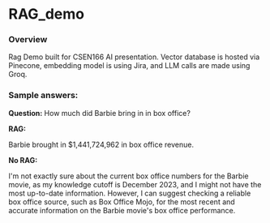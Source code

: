 # RAG_demo

### Overview

Rag Demo built for CSEN166 AI presentation. Vector database is hosted via Pinecone, embedding model is using Jira, and LLM calls are made using Groq.

### Sample answers:
**Question:** How much did Barbie bring in in box office?

**RAG:** 

Barbie brought in $1,441,724,962 in box office revenue.

**No RAG:** 

I'm not exactly sure about the current box office numbers for the Barbie movie, as my knowledge cutoff is December 2023, and I might not have the most up-to-date information. However, I can suggest checking a reliable box office source, such as Box Office Mojo, for the most recent and accurate information on the Barbie movie's box office performance.
